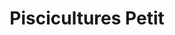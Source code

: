 ---
title: "Piscicultures Petit"
url: /saint-germain-de-joux/piscicultures-petit/
shop: fruits de mer
---